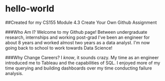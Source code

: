 # hello-world
##Created for my CS155 Module 4.3 Create Your Own Github Assignment

###Who Am I?
Welcome to my Github page! Between undergraduate research, internships and working post-grad I've been an engineer for about 8 years and worked almost two years as a data analyst. I'm now going back to school to work towards Data Science!

###Why Change Careers?
I *know*, it sounds crazy. My time as an engineer introduced me to Tableau and the capabilities of SQL. I enjoyed more of my time querying and building dashboards over my time conducting failure analysis. 

